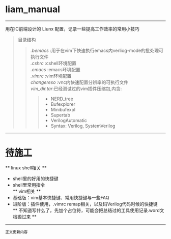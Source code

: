# liam_manual  
- - -
用在IC前端设计的 Liunx 配置，记录一些提高工作效率的常用小技巧  
> 目录结构  
>>*.bemacs*    :用于在vim下快速执行emacs内verliog-mode的批处理可执行文件  
>>*.cshrc*     :cshell环境配置  
>>*.emacs*     :emacs环境配置  
>>*.vimrc*     :vim环境配置  
>>*changereso* :vnc内快速配置分辨率的可执行文件  
>>*vim_dir.tar*:已经测试过的vim插件压缩包,内含:  
>>> * NERD_tree  
>>> * Bufexplorer  
>>> * Minibufexpl  
>>> * Supertab  
>>> * VerilogAutomatic  
>>> * Syntax: Verilog, SystemVerilog  
---
# <u>待施工</u>  
** linux shell相关 **  
* shell里的好用的快捷键  
* shell里常用指令  
** vim相关 **  
* 基础版：vim基本快捷键、常用快捷键与一些FAQ  
* 进阶版：插件使用，.vimrc remap相关，以及码Verilog代码时候的快捷键  
** 不知道写什么了，先加个占位符，可能会把总结过的工具使用记录.word文档搬过来 **  
- - -
<sup>正文更新内容<sup>  
